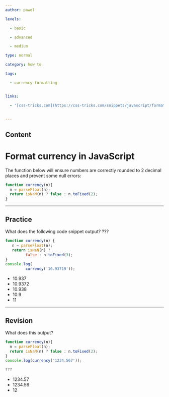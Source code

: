 ```yaml
---
author: pawel

levels:

  - basic

  - advanced

  - medium

type: normal

category: how to

tags:

  - currency-formatting


links:

  - '[css-tricks.com](https://css-tricks.com/snippets/javascript/format-currency/){website}'


---
```

## Content
# Format currency in JavaScript

The function below will ensure numbers are correctly rounded to 2 decimal places and prevent some null errors: 

```javascript
function currency(n){
  n = parseFloat(n);
  return isNaN(n) ? false : n.toFixed(2);
}
```

---
## Practice

What does the following code snippet output? ???

```javascript
function currency(n) {
   n = parseFloat(n);
   return isNaN(n) ? 
         false : n.toFixed(3);
}
console.log(
         currency('10.93719'));
```


* 10.937
* 10.9372
* 10.938
* 10.9
* 11

---
## Revision

What does this output?
```javascript
function currency(n){
  n = parseFloat(n);
  return isNaN(n) ? false : n.toFixed(2);
}
console.log(currency('1234.567'));

???
```

* 1234.57
* 1234.56
* 12

